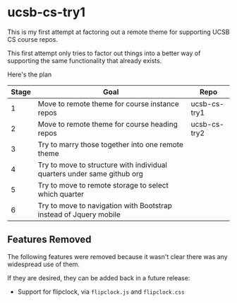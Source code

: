 # ucsb-cs-try1

This is my first attempt at factoring out a remote theme for supporting UCSB CS course repos.

This first attempt only tries to factor out things into a better way of supporting the same functionality that already exists.

Here's the plan

| Stage | Goal | Repo |
|-------|------|------|
| 1     | Move to remote theme for course instance repos | ucsb-cs-try1 |
| 2     | Move to remote theme for course heading repos | ucsb-cs-try2 |
| 3     | Try to marry those together into one remote theme |    |
| 4     | Try to move to structure with individual quarters under same github org | |
| 5     | Try to move to remote storage to select which quarter | |
| 6     | Try to move to navigation with Bootstrap instead of Jquery mobile | |

Features Removed
---------------

The following features were removed because it wasn't clear there was any widespread use of them.

If they are desired, they can be added back in a future release:

* Support for flipclock, via `flipclock.js` and `flipclock.css`

